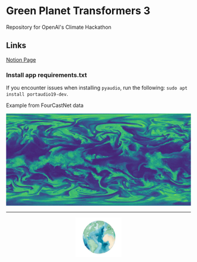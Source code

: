 # Green Planet Transformers 3

Repository for OpenAI's Climate Hackathon

## Links 
[Notion Page](https://peridot-earth-c37.notion.site/OpenAI-Climate-Hackaton-ccb50a88b0014fef8e4b2bf978dd2c69)


### Install app requirements.txt

If you encounter issues when installing `pyaudio`, run the following: `sudo apt install portaudio19-dev`.


<span class="caption">Example from FourCastNet data</span>
<div align="center">
  <img src="assets/rh.gif" alt="animated"/>
</div>

- - -


<div align="center">
<img src="assets/earth.png" alt="drawing" width="25%"/>
</div>
